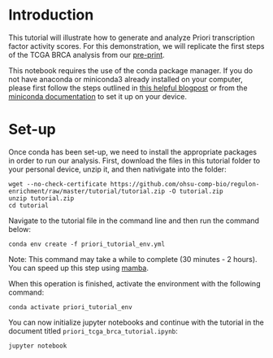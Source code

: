 # Introduction

This tutorial will illustrate how to generate and analyze Priori transcription factor activity scores. For this demonstration, we will replicate the first steps of the TCGA BRCA analysis from our [pre-print](https://www.biorxiv.org/content/10.1101/2022.12.16.520295v2).

This notebook requires the use of the conda package manager. If you do not have anaconda or miniconda3 already installed on your computer, please first follow the steps outlined in [this helpful blogpost](https://engineeringfordatascience.com/posts/install_miniconda_from_the_command_line/) or from the [miniconda documentation](https://docs.conda.io/projects/miniconda/en/latest/) to set it up on your device.

# Set-up

Once conda has been set-up, we need to install the appropriate packages in order to run our analysis. First, download the files in this tutorial folder to your personal device, unzip it, and then nativigate into the folder:
```
wget --no-check-certificate https://github.com/ohsu-comp-bio/regulon-enrichment/raw/master/tutorial/tutorial.zip -O tutorial.zip
unzip tutorial.zip
cd tutorial
```

Navigate to the tutorial file in the command line and then run the command below:
```
conda env create -f priori_tutorial_env.yml
```
Note: This command may take a while to complete (30 minutes - 2 hours). You can speed up this step using [mamba](https://mamba.readthedocs.io/en/latest/).

When this operation is finished, activate the environment with the following command:
```
conda activate priori_tutorial_env
```

You can now initialize jupyter notebooks and continue with the tutorial in the document titled `priori_tcga_brca_tutorial.ipynb`:
```
jupyter notebook
```
